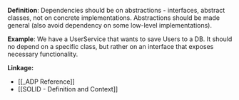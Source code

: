 **Definition**: Dependencies should be on abstractions - interfaces, abstract classes, not on concrete implementations. Abstractions should be made general (also avoid dependency on some low-level implementations).

**Example**: We have a UserService that wants to save Users to a DB. It should no depend on a specific class, but rather on an interface that exposes necessary functionality.

**Linkage:**
- [[_ADP Reference]]
- [[SOLID - Definition and Context]]